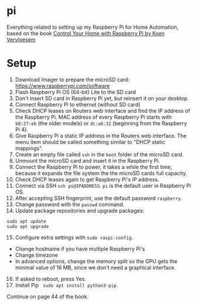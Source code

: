 # pi

Everything related to setting up my Raspberry Pi for Home Automation, based on the book [Control Your Home with Raspberry Pi by Koen Vervloesem](https://koen.vervloesem.eu/books/control-your-home-with-raspberry-pi/)

# Setup

1. Download Imager to prepare the microSD card: https://www.raspberrypi.com/software
2. Flash Raspberry Pi OS (64-bit) Lite to the SD card
3. Don't insert SD card in Raspberry Pi yet, but reinsert it on your desktop.
4. Connect Raspberry Pi to ethernet (without SD card)
5. Check DHCP leases on Routers web interface and find the IP address of the Raspberry Pi. MAC address of every Raspberry Pi starts with `b8:27:eb` (the older models) or `dc:a6:32` (beginning from the Raspberry Pi 4).
6. Give Raspberry Pi a static IP address in the Routers web interface. The menu item should be called something similar to "DHCP static mappings".
7. Create an empty file called `ssh` in the `boot` folder of the microSD card.
8. Unmount the microSD card and insert it in the Raspberry Pi.
9. Connect the Raspberry Pi to power, it takes a while the first time, because it expands the file system the the microSD cards full capacity.
10. Check DHCP leases again to get Raspberry Pi's IP address.
11. Connect via SSH `ssh pi@IPADDRESS`. `pi` is the default user in Raspberry Pi OS.
12. After accepting SSH fingerprint, use the default password `raspberry`.
13. Change password with the `passwd` command.
14. Update package repositories and upgrade packages:

```
sudo apt update
sudo apt upgrade
```

15. Configure extra settings with `sudo raspi-config`.

- Change hostname if you have multiple Raspberry Pi's
- Change timezone
- In advanced options, change the memory split so the GPU gets the minimal value of 16 MB, since we don't need a graphical interface.

16. If asked to reboot, press Yes.
17. Install Pip ` sudo apt install python3-pip`.

Continue on page 44 of the book.
